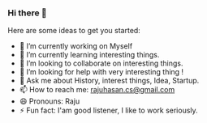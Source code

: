 ### Hi there 👋




Here are some ideas to get you started:

- 🔭 I’m currently working on Myself
- 🌱 I’m currently learning interesting things.
- 👯 I’m looking to collaborate on interesting things.
- 🤔 I’m looking for help with very interesting thing !
- 💬 Ask me about History, interest things, Idea, Startup.
- 📫 How to reach me: rajuhasan.cs@gmail.com
- 😄 Pronouns: Raju
- ⚡ Fun fact:  I'am good listener, I like to work seriously. 
